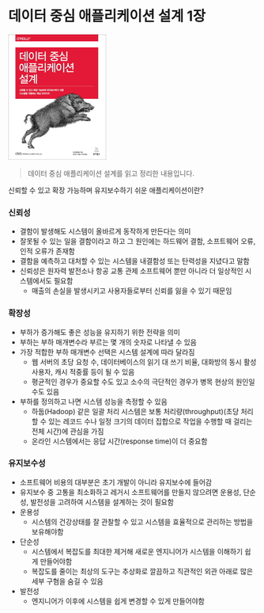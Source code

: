 # 데이터 중심 애플리케이션 설계 1장

![책표지](../images/bookcover.jpg)

> 데이터 중심 애플리케이션 설계를 읽고 정리한 내용입니다.

신뢰할 수 있고 확장 가능하며 유지보수하기 쉬운 애플리케이션이란?

### 신뢰성

* 결함이 발생해도 시스템이 올바르게 동작하게 만든다는 의미
* 잘못될 수 있는 일을 결함이라고 하고 그 원인에는 하드웨어 결함, 소프트웨어 오류, 인적 오류가 존재함
* 결함을 예측하고 대처할 수 있는 시스템을 내결함성 또는 탄력성을 지녔다고 말함
* 신뢰성은 원자력 발전소나 항공 교통 관제 소프트웨어 뿐만 아니라 더 일상적인 시스템에서도 필요함
  * 매출의 손실을 발생시키고 사용자들로부터 신뢰를 잃을 수 있기 때문임

### 확장성

* 부하가 증가해도 좋은 성능을 유지하기 위한 전략을 의미
* 부하는 부하 매개변수라 부르는 몇 개의 숫자로 나타낼 수 있음
* 가장 적합한 부하 매개변수 선택은 시스템 설계에 따라 달라짐
  * 웹 서버의 초당 요청 수, 데이터베이스의 읽기 대 쓰기 비율, 대화방의 동시 활성 사용자, 캐시 적중률 등이 될 수 있음
  * 평균적인 경우가 중요할 수도 있고 소수의 극단적인 경우가 병목 현상의 원인일 수도 있음
* 부하를 정의하고 나면 시스템 성능을 측정할 수 있음
  * 하둡(Hadoop) 같은 일괄 처리 시스템은 보통 처리량(throughput)(초당 처리할 수 있는 레코드 수나 일정 크기의 데이터 집합으로 작업을 수행할 때 걸리는 전체 시간)에 관심을 가짐
  * 온라인 시스템에서는 응답 시간(response time)이 더 중요함

### 유지보수성

* 소프트웨어 비용의 대부분은 초기 개발이 아니라 유지보수에 들어감
* 유지보수 중 고통을 최소화하고 레거시 소프트웨어를 만들지 않으려면 운용성, 단순성, 발전성을 고려하여 시스템을 설계하는 것이 필요함
* 운용성
  * 시스템의 건강상태를 잘 관찰할 수 있고 시스템을 효율적으로 관리하는 방법을 보유해야함
* 단순성
  * 시스템에서 복잡도를 최대한 제거해 새로운 엔지니어가 시스템을 이해하기 쉽게 만들어야함
  * 복잡도를 줄이는 최상의 도구는 추상화로 깔끔하고 직관적인 외관 아래로 많은 세부 구혐을 숨길 수 있음
* 발전성
  * 엔지니어가 이후에 시스템을 쉽게 변경할 수 있게 만들어야함